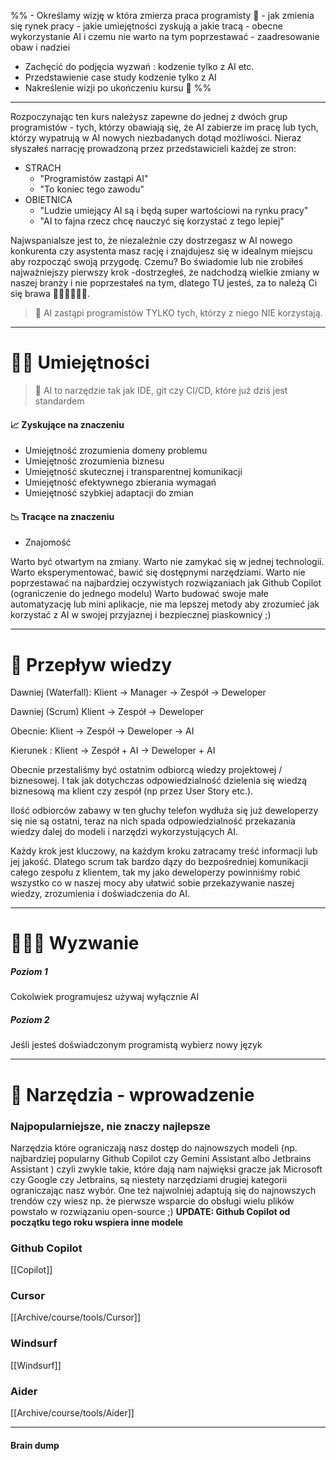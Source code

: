 %% - Określamy wizję w która zmierza praca programisty 🤖
	- jak zmienia się rynek pracy
	- jakie umiejętności zyskują a jakie tracą
	- obecne wykorzystanie AI i czemu nie warto na tym poprzestawać
	- zaadresowanie obaw i nadziei
- Zachęcić do podjęcia wyzwań : kodzenie tylko z AI etc.
- Przedstawienie case study kodzenie tylko z AI
- Nakreślenie wizji po ukończeniu kursu 🤖 %%
----

Rozpoczynając ten kurs należysz zapewne do jednej z dwóch grup programistów - tych, którzy obawiają się, że AI zabierze im pracę lub tych, którzy wypatrują w AI nowych niezbadanych dotąd możliwości.
Nieraz słyszałeś narrację prowadzoną przez przedstawicieli każdej ze stron:
- STRACH 
	- "Programistów zastąpi AI"
	- "To koniec tego zawodu"
- OBIETNICA
	- "Ludzie umiejący AI są i będą super wartościowi na rynku pracy"
	- "AI to fajna rzecz chcę nauczyć się korzystać z tego lepiej"

Najwspanialsze jest to, że niezależnie czy dostrzegasz  w AI nowego konkurenta czy asystenta masz rację i znajdujesz się w idealnym miejscu aby rozpocząć swoją przygodę. Czemu? Bo świadomie lub nie zrobiłeś najważniejszy pierwszy krok -dostrzegłeś, że nadchodzą wielkie zmiany w naszej branży i nie poprzestałeś na tym, dlatego TU jesteś, za to należą Ci się brawa 👏🏻👏🏻👏🏻.

> 🤔 AI zastąpi programistów TYLKO tych, którzy z niego NIE korzystają.

---
# 🥷🏻 Umiejętności

> 🤔 AI to narzędzie tak jak IDE, git czy CI/CD, które już dziś jest standardem

#### 📈 Zyskujące na znaczeniu
- Umiejętność zrozumienia domeny problemu
- Umiejętność zrozumienia biznesu
- Umiejętność skutecznej i transparentnej komunikacji
- Umiejętność efektywnego zbierania wymagań
- Umiejętność szybkiej adaptacji do zmian


#### 📉 Tracące na znaczeniu
- Znajomość 


Warto być otwartym na zmiany.
Warto nie zamykać się w jednej technologii.
Warto eksperymentować, bawić się dostępnymi narzędziami.
Warto nie poprzestawać na najbardziej oczywistych rozwiązaniach jak Github Copilot (ograniczenie do jednego modelu) 
Warto budować swoje małe automatyzację lub mini aplikacje, nie ma lepszej metody aby zrozumieć jak korzystać z AI w swojej przyjaznej i bezpiecznej piaskownicy ;)

----
# 🧠 Przepływ wiedzy

Dawniej (Waterfall):
Klient -> Manager -> Zespół -> Deweloper

Dawniej (Scrum)
Klient -> Zespół -> Deweloper

Obecnie:
Klient -> Zespół -> Deweloper -> AI

Kierunek :
Klient -> Zespół + AI -> Deweloper + AI

Obecnie przestaliśmy być ostatnim odbiorcą wiedzy projektowej / biznesowej. I tak jak dotychczas odpowiedzialność dzielenia się wiedzą biznesową ma klient czy zespół (np przez User Story etc.).

Ilość odbiorców zabawy w ten głuchy telefon wydłuża się już deweloperzy się nie są ostatni, teraz na nich spada odpowiedzialność przekazania wiedzy dalej do modeli i narzędzi wykorzystujących  AI.

Każdy krok jest kluczowy, na każdym kroku zatracamy treść informacji lub jej jakość. Dlatego scrum tak bardzo dązy do bezpośredniej komunikacji całego zespołu z klientem, tak my jako deweloperzy powinniśmy robić wszystko co w naszej mocy aby ułatwić sobie przekazywanie naszej wiedzy, zrozumienia i doświadczenia do AI.

----
# 🏋🏻‍♂️  Wyzwanie 
##### Poziom 1
Cokolwiek programujesz używaj wyłącznie AI 
##### Poziom 2
Jeśli jesteś doświadczonym programistą wybierz nowy język

----
# 🧰 Narzędzia - wprowadzenie
### Najpopularniejsze, nie znaczy najlepsze
Narzędzia które ograniczają nasz dostęp do najnowszych modeli (np. najbardziej popularny Github Copilot czy Gemini Assistant albo Jetbrains Assistant ) czyli zwykle takie, które dają nam najwięksi gracze jak Microsoft czy Google czy Jetbrains, są niestety narzędziami drugiej kategorii ograniczając nasz wybór. 
One też najwolniej adaptują się do najnowszych trendów czy wiesz np. że pierwsze wsparcie do obsługi wielu plików powstało w rozwiązaniu open-source ;)
**UPDATE: Github Copilot od początku tego roku wspiera inne modele**
### Github Copilot
[[Copilot]]
### Cursor
[[Archive/course/tools/Cursor]]
### Windsurf
[[Windsurf]]
### Aider
[[Archive/course/tools/Aider]]


---- 
#### Brain dump
